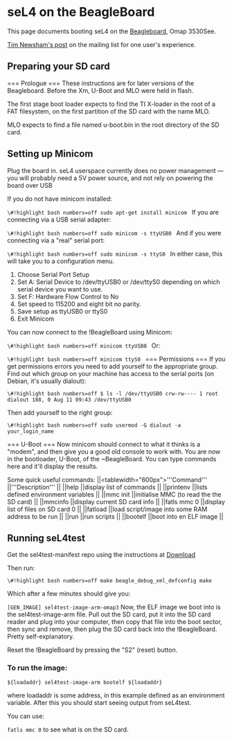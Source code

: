 # seL4 on the BeagleBoard


This page documents booting seL4 on the
[Beagleboard](http://beagleboard.org/beagleboard), Omap
3530See.

[Tim Newsham's post](http://sel4.systems/pipermail/devel/2014-August/000030.html) on the mailing list for one user's experience.

## Preparing your SD card
 === Prologue === These instructions are for
later versions of the Beagleboard. Before the Xm, U-Boot and MLO were
held in flash.

The first stage boot loader expects to find the TI X-loader in the root
of a FAT filesystem, on the first partition of the SD card with the name
MLO.

MLO expects to find a file named u-boot.bin in the root directory of the
SD card.

## Setting up Minicom
 Plug the board in. seL4 userspace currently
does no power management — you will probably need a 5V power source, and
not rely on powering the board over USB

If you do not have minicom installed:

`\#!highlight bash numbers=off sudo apt-get install minicom ` If you
are connecting via a USB serial adapter:

`\#!highlight bash numbers=off sudo minicom -s ttyUSB0 ` And if you
were connecting via a "real" serial port:

`\#!highlight bash numbers=off sudo minicom -s ttyS0 ` In either
case, this will take you to a configuration menu.

  1.  Choose Serial Port Setup
  2.  Set A: Serial Device to /dev/ttyUSB0 or /dev/ttyS0 depending on
      which serial device you want to use.
  3.  Set F: Hardware Flow Control to No
  4.  Set speed to 115200 and eight bit no parity.
  5.  Save setup as ttyUSB0 or ttyS0
  6.  Exit Minicom

You can now connect to the !BeagleBoard using Minicom:

`\#!highlight bash numbers=off minicom ttyUSB0 ` Or:

`\#!highlight bash numbers=off minicom ttyS0 ` === Permissions ===
If you get permissions errors you need to add yourself to the
appropriate group. Find out which group on your machine has access to
the serial ports (on Debian, it's usually dialout):
```
\#!highlight bash numbers=off $ ls -l /dev/ttyUSB0 crw-rw---- 1 root
dialout 188, 0 Aug 11 09:43 /dev/ttyUSB0
```

Then add yourself to the right group:
```
\#!highlight bash numbers=off sudo usermod -G dialout -a
your_login_name
```
=== U-Boot === Now minicom should connect to what
it thinks is a "modem", and then give you a good old console to work
with. You are now in the bootloader, U-Boot, of the \~BeagleBoard. You
can type commands here and it'll display the results.

Some quick useful commands: ||<tablewidth="600px">'''Command'''
||'''Description''' || ||help ||display list of commands || ||printenv
||lists defined environment variables || ||mmc init ||initialise MMC (to
read the the SD card) || ||mmcinfo ||display current SD card info ||
||fatls mmc 0 ||display list of files on SD card 0 || ||fatload ||load
script/image into some RAM address to be run || ||run ||run scripts ||
||bootelf ||boot into en ELF image ||

## Running seL4test
 Get the sel4test-manifest repo using the
instructions at
[Download](https://sel4.systems/Info/Hardware/home.pml)

Then run:
```
\#!highlight bash numbers=off make beagle_debug_xml_defconfig make
```
Which after a few minutes should give you:

` [GEN_IMAGE] sel4test-image-arm-omap3 ` Now, the ELF image we
boot into is the sel4test-image-arm file. Pull out the SD card, put it
into the SD card reader and plug into your computer, then copy that file
into the boot sector, then sync and remove, then plug the SD card back
into the !BeagleBoard. Pretty self-explanatory.

Reset the !BeagleBoard by pressing the "S2" (reset) button.

### To run the image:
``` mmc init mmcinfo fatload mmc 0
${loadaddr} sel4test-image-arm bootelf ${loadaddr}
```
where loadaddr
is some address, in this example defined as an environment variable.
After this you should start seeing output from seL4test.

You can use:

` fatls mmc 0 ` to see what is on the SD card.

